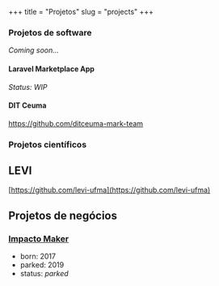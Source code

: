 +++
title = "Projetos"
slug = "projects"
+++

### Projetos de software

*Coming soon...*

#### Laravel Marketplace App

*Status: WIP*

#### DIT Ceuma

https://github.com/ditceuma-mark-team

### Projetos científicos

## LEVI

[https://github.com/levi-ufma](https://github.com/levi-ufma)

## Projetos de negócios

### [Impacto Maker](https://impactomaker.com/)

- born: 2017
- parked: 2019
- status: *parked*

